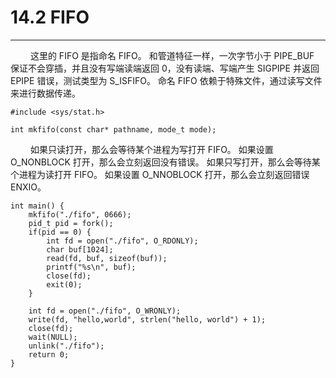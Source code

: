 # 14.2 FIFO
***

&emsp;&emsp;
这里的 FIFO 是指命名 FIFO。
和管道特征一样，一次字节小于 PIPE\_BUF 保证不会穿插，并且没有写端读端返回 0，没有读端、写端产生 SIGPIPE 并返回 EPIPE 错误，测试类型为 S\_ISFIFO。
命名 FIFO 依赖于特殊文件，通过读写文件来进行数据传递。

    #include <sys/stat.h>
    
    int mkfifo(const char* pathname, mode_t mode);

&emsp;&emsp;
如果只读打开，那么会等待某个进程为写打开 FIFO。
如果设置 O\_NONBLOCK 打开，那么会立刻返回没有错误。
如果只写打开，那么会等待某个进程为读打开 FIFO。
如果设置 O\_NNOBLOCK 打开，那么会立刻返回错误 ENXIO。

    int main() {
        mkfifo("./fifo", 0666);
        pid_t pid = fork();
        if(pid == 0) {
            int fd = open("./fifo", O_RDONLY);
            char buf[1024];
            read(fd, buf, sizeof(buf));
            printf("%s\n", buf);
            close(fd);
            exit(0);
        }
        
        int fd = open("./fifo", O_WRONLY);
        write(fd, "hello,world", strlen("hello, world") + 1);
        close(fd);
        wait(NULL);
        unlink("./fifo");
        return 0;
    }